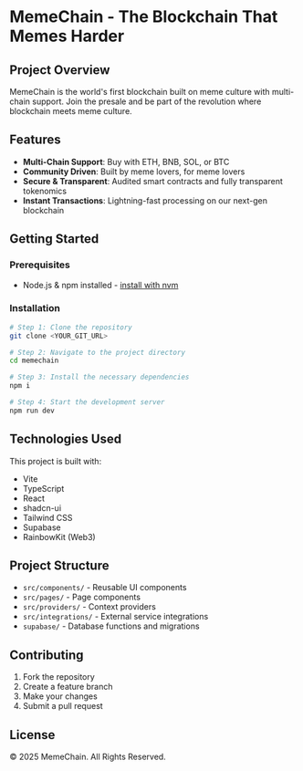 # MemeChain - The Blockchain That Memes Harder

## Project Overview

MemeChain is the world's first blockchain built on meme culture with multi-chain support. Join the presale and be part of the revolution where blockchain meets meme culture.

## Features

- **Multi-Chain Support**: Buy with ETH, BNB, SOL, or BTC
- **Community Driven**: Built by meme lovers, for meme lovers
- **Secure & Transparent**: Audited smart contracts and fully transparent tokenomics
- **Instant Transactions**: Lightning-fast processing on our next-gen blockchain

## Getting Started

### Prerequisites

- Node.js & npm installed - [install with nvm](https://github.com/nvm-sh/nvm#installing-and-updating)

### Installation

```sh
# Step 1: Clone the repository
git clone <YOUR_GIT_URL>

# Step 2: Navigate to the project directory
cd memechain

# Step 3: Install the necessary dependencies
npm i

# Step 4: Start the development server
npm run dev
```

## Technologies Used

This project is built with:

- Vite
- TypeScript
- React
- shadcn-ui
- Tailwind CSS
- Supabase
- RainbowKit (Web3)

## Project Structure

- `src/components/` - Reusable UI components
- `src/pages/` - Page components
- `src/providers/` - Context providers
- `src/integrations/` - External service integrations
- `supabase/` - Database functions and migrations

## Contributing

1. Fork the repository
2. Create a feature branch
3. Make your changes
4. Submit a pull request

## License

© 2025 MemeChain. All Rights Reserved.